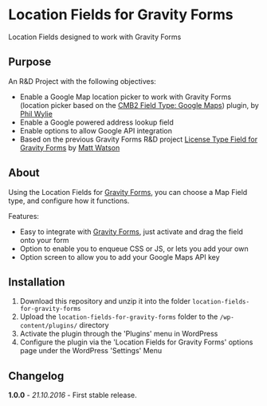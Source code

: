 # Location Fields for Gravity Forms

Location Fields designed to work with Gravity Forms

## Purpose

An R&D Project with the following objectives:

* Enable a Google Map location picker to work with Gravity Forms (location picker based on the [CMB2 Field Type: Google Maps](https://github.com/mustardBees/cmb_field_map)) plugin, by [Phil Wylie](https://github.com/mustardBees)
* Enable a Google powered address lookup field
* Enable options to allow Google API integration
* Based on the previous Gravity Forms R&D project [License Type Field for Gravity Forms](https://github.com/mwtsn/licence-type-field-for-gravity-forms) by [Matt Watson](https://github.com/mwtsn/)

## About

Using the Location Fields for [Gravity Forms](http://www.gravityforms.com/), you can choose a Map Field type, and configure how it functions.

Features:

* Easy to integrate with [Gravity Forms](http://www.gravityforms.com/), just activate and drag the field onto your form
* Option to enable you to enqueue CSS or JS, or lets you add your own
* Option screen to allow you to add your Google Maps API key

## Installation

1. Download this repository and unzip it into the folder `location-fields-for-gravity-forms`
2. Upload the `location-fields-for-gravity-forms` folder to the `/wp-content/plugins/` directory
3. Activate the plugin through the 'Plugins' menu in WordPress
4. Configure the plugin via the 'Location Fields for Gravity Forms' options page under the WordPress 'Settings' Menu

## Changelog

**1.0.0** - *21.10.2016* - First stable release.  
